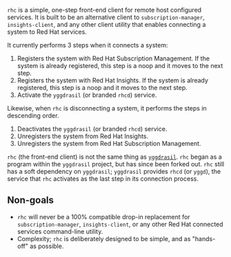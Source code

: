 `rhc` is a simple, one-step front-end client for remote host configured services. It
is built to be an alternative client to `subscription-manager`,
`insights-client`, and any other client utility that enables connecting a system
to Red Hat services.

It currently performs 3 steps when it connects a system:

1. Registers the system with Red Hat Subscription Management. If the system is
   already registered, this step is a noop and it moves to the next step.
2. Registers the system with Red Hat Insights. If the system is already
   registered, this step is a noop and it moves to the next step.
3. Activate the `yggdrasil` (or branded `rhcd`) service.

Likewise, when `rhc` is disconnecting a system, it performs the steps in
descending order.

1. Deactivates the `yggdrasil` (or branded `rhcd`) service.
2. Unregisters the system from Red Hat Insights.
3. Unregisters the system from Red Hat Subscription Management.

`rhc` (the front-end client) is not the same thing as
[`yggdrasil`](https://github.com/RedHatInsights/yggdrasil). `rhc` began
as a program within the `yggdrasil` project, but has since been forked out.
`rhc` still has a soft dependency on `yggdrasil`; `yggdrasil` provides `rhcd`
(or `yggd`), the service that `rhc` activates as the last step in its connection
process.

## Non-goals

* `rhc` will never be a 100% compatible drop-in replacement for
  `subscription-manager`, `insights-client`, or any other Red Hat connected
  services command-line utility.
* Complexity; `rhc` is deliberately designed to be simple, and as "hands-off" as
  possible.
